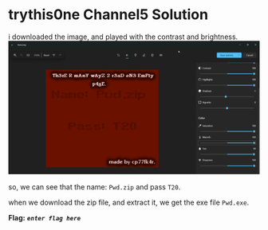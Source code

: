 # trythis0ne Channel5 Solution

i downloaded the image, and played with the contrast and brightness.
![alt text](./images/channel5.png)

so, we can see that the name: `Pwd.zip` and pass `T20`.

when we download the zip file, and extract it, we get the exe file `Pwd.exe`.



**Flag:** ***`enter flag here`***
